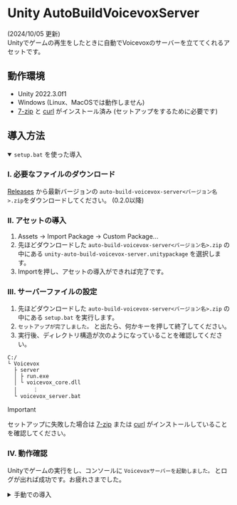 # Unity AutoBuildVoicevoxServer

(2024/10/05 更新)  
Unityでゲームの再生をしたときに自動でVoicevoxのサーバーを立ててくれるアセットです。

## 動作環境

- Unity 2022.3.0f1
- Windows (Linux、MacOSでは動作しません)
- [7-zip](https://7-zip.opensource.jp/) と [curl](https://curl.se) がインストール済み (セットアップをするために必要です)

## 導入方法

<details open>
<summary><code>setup.bat</code> を使った導入</summary>

### Ⅰ. 必要なファイルのダウンロード

[Releases](https://github.com/suzuuuuu09/unity-auto-build-voicevox-server/releases) から最新バージョンの `auto-build-voicevox-server<バージョン名>.zip`をダウンロードしてください。 (0.2.0以降)

### Ⅱ. アセットの導入

1. Assets -> Import Package -> Custom Package...
2. 先ほどダウンロードした `auto-build-voicevox-server<バージョン名>.zip` の中にある `unity-auto-build-voicevox-server.unitypackage` を選択します。
3. Importを押し、アセットの導入ができれば完了です。

### Ⅲ. サーバーファイルの設定

1. 先ほどダウンロードした `auto-build-voicevox-server<バージョン名>.zip` の中にある `setup.bat` を実行します。
2. `セットアップが完了しました。` と出たら、何かキーを押して終了してください。
3. 実行後、ディレクトリ構造が次のようになっていることを確認してください。

```
C:/
└ Voicevox
  ├ server
  │ ├ run.exe
  │ └ voicevox_core.dll
  │     ︙
  └ voicevox_server.bat
```

> [!IMPORTANT]
> セットアップに失敗した場合は [7-zip](https://7-zip.opensource.jp/) または [curl](https://curl.se) がインストールしていることを確認してください。

### Ⅳ. 動作確認

Unityでゲームの実行をし、コンソールに `Voicevoxサーバーを起動しました。` とログが出れば成功です。お疲れさまでした。

</details>

<details>
<summary>手動での導入</summary>

### Ⅰ. 必要なファイルのダウンロード

1. [Releases](https://github.com/suzuuuuu09/unity-auto-build-voicevox-server/releases) から最新バージョンの `auto-build-voicevox-server<バージョン名>.zip`をダウンロードしてください。 (0.2.0以降)
2. [こちら](https://github.com/VOICEVOX/voicevox_engine/tags) からビルドアーカイブをダウンロードしてください。

### Ⅱ. アセットの導入

1. Assets -> Import Package -> Custom Package...
2. 先ほどダウンロードした `auto-build-voicevox-server<バージョン名>.zip` の中にある `unity-auto-build-voicevox-server.unitypackage` を選択します。
3. Importを押し、アセットの導入ができれば完了です。

### Ⅲ. サーバーファイルの設定

1. 先ほどダウンロードしたVoicevoxのビルドアーカイブを解凍し、ディレクトリ名を `server` に変更します。
2. Cドライブ直下に `Voicevox` というディレクトリを作ります。
3. 先ほどダウンロードしたVoicevoxのビルドアーカイブと`voicevox_server.bat`を以下のように設置してください。

```
C:/
└ Voicevox
  ├ server
  │ ├ run.exe
  │ └ voicevox_core.dll
  │     ︙
  └ voicevox_server.bat
```

### Ⅳ. 動作確認

Unityでゲームの実行をし、コンソールに `Voicevoxサーバーを起動しました。` とログが出れば成功です。お疲れさまでした。
</details>
